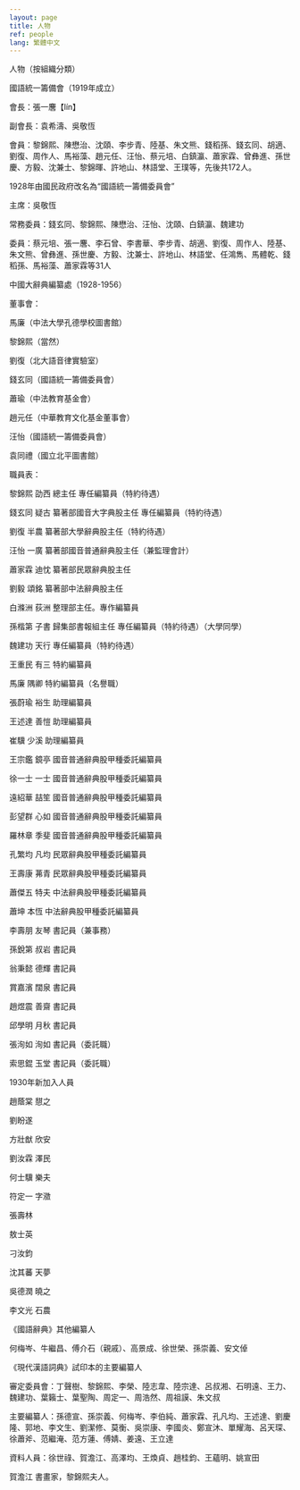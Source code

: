 ```yaml
---
layout: page
title: 人物
ref: people
lang: 繁體中文
---
```


人物（按組織分類）

國語統一籌備會（1919年成立）

會長：張一麐【lín】

副會長：袁希濤、吳敬恆

會員：黎錦熙、陳懋治、沈頤、李步青、陸基、朱文熊、錢稻孫、錢玄同、胡適、劉復、周作人、馬裕藻、趙元任、汪怡、蔡元培、白鎮瀛、蕭家霖、曾彝進、孫世慶、方毅、沈兼士、黎錦暉、許地山、林語堂、王璞等，先後共172人。

1928年由國民政府改名為“國語統一籌備委員會”

主席：吳敬恆

常務委員：錢玄同、黎錦熙、陳懋治、汪怡、沈頤、白鎮瀛、魏建功

委員：蔡元培、張一麐、李石曾、李書華、李步青、胡適、劉復、周作人、陸基、朱文熊、曾彝進、孫世慶、方毅、沈兼士、許地山、林語堂、任鴻雋、馬體乾、錢稻孫、馬裕藻、蕭家霖等31人

中國大辭典編纂處（1928-1956）

董事會：

馬廉（中法大學孔德學校圖書館）

黎錦熙（當然）

劉復（北大語音律實驗室）

錢玄同（國語統一籌備委員會）

蕭瑜（中法教育基金會）

趙元任（中華教育文化基金董事會）

汪怡（國語統一籌備委員會）

袁同禮（國立北平圖書館）

職員表：

黎錦熙 劭西 總主任 專任編纂員（特約待遇）

錢玄同 疑古 纂著部國音大字典股主任 專任編纂員（特約待遇）

劉復 半農 纂著部大學辭典股主任（特約待遇）

汪怡 一廣 纂著部國音普通辭典股主任（兼監理會計）

蕭家霖 迪忱 纂著部民眾辭典股主任

劉毅 頌銘 纂著部中法辭典股主任

白滌洲 荻洲 整理部主任。專作編纂員

孫楷第 子書 歸集部書報組主任 專任編纂員（特約待遇）（大學同學）

魏建功 天行 專任編纂員（特約待遇）

王重民 有三 特約編纂員

馬廉 隅卿 特約編纂員（名譽職）

張蔚瑜 裕生 助理編纂員

王述達 善愷 助理編纂員

崔驥 少溪 助理編纂員

王宗鑑 鏡亭 國音普通辭典股甲種委託編纂員

徐一士 一士 國音普通辭典股甲種委託編纂員

遠紹華 喆笙 國音普通辭典股甲種委託編纂員

彭望群 心如 國音普通辭典股甲種委託編纂員

羅林章 季斐 國音普通辭典股甲種委託編纂員

孔繁均 凡均 民眾辭典股甲種委託編纂員

王壽康 茀青 民眾辭典股甲種委託編纂員

蕭傑五 特夫 中法辭典股甲種委託編纂員

蕭坤 本恆 中法辭典股甲種委託編纂員

李壽朋 友琴 書記員（兼事務）

孫銳第 叔岩 書記員

翁秉懿 德輝 書記員

賞嘉濱 闊泉 書記員

趙煜震 善齋 書記員

邱學明 月秋 書記員

張洵如 洵如 書記員（委託職）

索思錕 玉堂 書記員（委託職）

1930年新加入人員

趙蔭棠 憇之

劉盼遂

方壯猷 欣安

劉汝霖 澤民

何士驥 樂夫

符定一 字瀓

張壽林

敖士英

刁汝鈞

沈其蕃 天夢

吳德潤 曉之

李文光 石農


《國語辭典》其他編纂人

何梅岑、牛繼昌、傅介石（親戚）、高景成、徐世榮、孫崇義、安文倬


《現代漢語詞典》試印本的主要編纂人

審定委員會：丁聲樹、黎錦熙、李榮、陸志韋、陸宗達、呂叔湘、石明遠、王力、魏建功、葉籟士、葉聖陶、周定一、周浩然、周祖謨、朱文叔

主要編纂人：孫德宣、孫崇義、何梅岑、李伯純、蕭家霖、孔凡均、王述達、劉慶隆、郭地、李文生、劉潔修、莫衡、吳崇康、李國炎、鄭宣沐、單耀海、呂天琛、徐蕭斧、范繼淹、范方蓮、傅婧、姜遠、王立達

資料人員：徐世祿、賀澹江、高澤均、王煥貞、趙桂鈞、王蘊明、姚宣田

賀澹江 書畫家，黎錦熙夫人。

